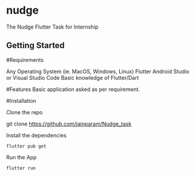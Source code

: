 # nudge
The Nudge Flutter Task for Internship

## Getting Started

#Requirements

Any Operating System (ie. MacOS, Windows, Linux)
Flutter
Android Studio or Visual Studio Code
Basic knowledge of Flutter/Dart

#Features
Basic application asked as per requirement.

#Installation

Clone the repo

git clone https://github.com/jainparam/Nudge_task

Install the dependencies

    flutter pub get
Run the App

    flutter run
